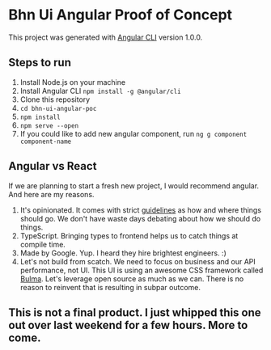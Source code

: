 # Bhn Ui Angular Proof of Concept

This project was generated with [Angular CLI](https://github.com/angular/angular-cli) version 1.0.0.

## Steps to run

1. Install Node.js on your machine
2. Install Angular CLI `npm install -g @angular/cli`
3. Clone this repository
4. `cd bhn-ui-angular-poc`
5. `npm install`
6. `npm serve --open`
7. If you could like to add new angular component, run `ng g component component-name`

## Angular vs React

If we are planning to start a fresh new project, I would recommend angular. And here are my reasons.

1. It's opinionated. It comes with strict [guidelines](https://angular.io/docs/ts/latest/guide/style-guide.html) as how and where things should go. We don't have waste days debating about how we should do things. 
2. TypeScript. Bringing types to frontend helps us to catch things at compile time.
3. Made by Google. Yup. I heard they hire brightest engineers. :)
4. Let's not build from scatch. We need to focus on business and our API performance, not UI. This UI is using an awesome CSS framework called [Bulma](http://bulma.io/). Let's leverage open source as much as we can. There is no reason to reinvent that is resulting in subpar outcome. 

## This is not a final product. I just whipped this one out over last weekend for a few hours. More to come.